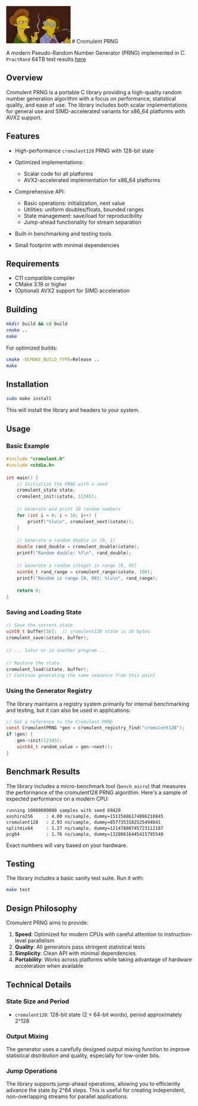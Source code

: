 <img src="assets/cromulent.png" height="100px">
# Cromulent PRNG

A modern Pseudo-Random Number Generator (PRNG) implemented in C.
`PractRand` 64TB test results [here](tests/results/practrand64TB.txt)

## Overview

Cromulent PRNG is a portable C library providing a high-quality random number generation algorithm with a focus on performance, statistical quality, and ease of use. The library includes both scalar implementations for general use and SIMD-accelerated variants for x86_64 platforms with AVX2 support.

## Features

- High-performance `cromulent128` PRNG with 128-bit state
- Optimized implementations:
  - Scalar code for all platforms
  - AVX2-accelerated implementation for x86_64 platforms

- Comprehensive API:
  - Basic operations: initialization, next value
  - Utilities: uniform doubles/floats, bounded ranges
  - State management: save/load for reproducibility
  - Jump-ahead functionality for stream separation

- Built-in benchmarking and testing tools
- Small footprint with minimal dependencies

## Requirements

- C11 compatible compiler
- CMake 3.19 or higher
- (Optional) AVX2 support for SIMD acceleration

## Building

```bash
mkdir build && cd build
cmake ..
make
```

For optimized builds:

```bash
cmake -DCMAKE_BUILD_TYPE=Release ..
make
```

## Installation

```bash
sudo make install
```

This will install the library and headers to your system.

## Usage

### Basic Example

```c
#include "cromulent.h"
#include <stdio.h>

int main() {
    // Initialize the PRNG with a seed
    cromulent_state state;
    cromulent_init(&state, 12345);
    
    // Generate and print 10 random numbers
    for (int i = 0; i < 10; i++) {
        printf("%lu\n", cromulent_next(&state));
    }
    
    // Generate a random double in [0, 1)
    double rand_double = cromulent_double(&state);
    printf("Random double: %f\n", rand_double);
    
    // Generate a random integer in range [0, 99]
    uint64_t rand_range = cromulent_range(&state, 100);
    printf("Random in range [0, 99]: %lu\n", rand_range);
    
    return 0;
}
```

### Saving and Loading State

```c
// Save the current state
uint8_t buffer[16];  // cromulent128 state is 16 bytes
cromulent_save(&state, buffer);

// ... later or in another program ...

// Restore the state
cromulent_load(&state, buffer);
// Continue generating the same sequence from this point
```

### Using the Generator Registry

The library maintains a registry system primarily for internal benchmarking and testing, but it can also be used in applications:

```c
// Get a reference to the Cromulent PRNG
const CromulentPRNG *gen = cromulent_registry_find("cromulent128");
if (gen) {
    gen->init(12345);
    uint64_t random_value = gen->next();
}
```

## Benchmark Results

The library includes a micro-benchmark tool (`bench_micro`) that measures the performance of the cromulent128 PRNG algorithm. Here's a sample of expected performance on a modern CPU:

```
running 10000000000 samples with seed 69420
xoshiro256     : 4.00 ns/sample, dummy=15115886174096218845
cromulent128   : 2.93 ns/sample, dummy=8577353182525494841
splitmix64     : 1.27 ns/sample, dummy=12147880745723112187
pcg64          : 1.76 ns/sample, dummy=13280616445415795540
```

Exact numbers will vary based on your hardware.

## Testing

The library includes a basic sanity test suite. Run it with:

```bash
make test
```

## Design Philosophy

Cromulent PRNG aims to provide:

1. **Speed**: Optimized for modern CPUs with careful attention to instruction-level parallelism
2. **Quality**: All generators pass stringent statistical tests
3. **Simplicity**: Clean API with minimal dependencies
4. **Portability**: Works across platforms while taking advantage of hardware acceleration when available

## Technical Details

### State Size and Period

- `cromulent128`: 128-bit state (2 × 64-bit words), period approximately 2^128

### Output Mixing

The generator uses a carefully designed output mixing function to improve statistical distribution and quality, especially for low-order bits.

### Jump Operations

The library supports jump-ahead operations, allowing you to efficiently advance the state by 2^64 steps. This is useful for creating independent, non-overlapping streams for parallel applications.
